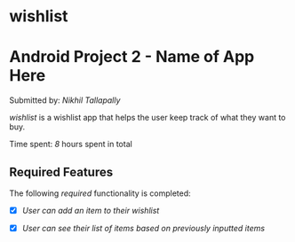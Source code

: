 # wishlist
# Android Project 2 - Name of App Here

Submitted by: *Nikhil Tallapally*

*wishlist* is a wishlist app that helps the user keep track of what they want to buy.

Time spent: *8* hours spent in total

## Required Features

The following *required* functionality is completed:

- [x] *User can add an item to their wishlist*
- [x] *User can see their list of items based on previously inputted items*

